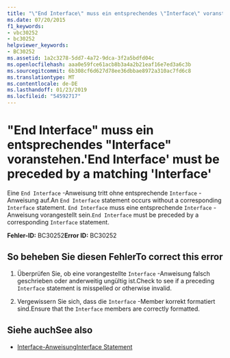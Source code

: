 ```yaml
---
title: "\"End Interface\" muss ein entsprechendes \"Interface\" voranstehen."
ms.date: 07/20/2015
f1_keywords:
- vbc30252
- bc30252
helpviewer_keywords:
- BC30252
ms.assetid: 1a2c3278-5dd7-4a72-9dca-3f2a5bdfd04c
ms.openlocfilehash: aaa0e59fce61acb8b3a4a2b21eaf16e7ed3a6c3b
ms.sourcegitcommit: 6b308cf6d627d78ee36dbbae8972a310ac7fd6c8
ms.translationtype: MT
ms.contentlocale: de-DE
ms.lasthandoff: 01/23/2019
ms.locfileid: "54592717"
---
```

# <a name="end-interface-must-be-preceded-by-a-matching-interface"></a><span data-ttu-id="949f9-102">"End Interface" muss ein entsprechendes "Interface" voranstehen.</span><span class="sxs-lookup"><span data-stu-id="949f9-102">'End Interface' must be preceded by a matching 'Interface'</span></span>
<span data-ttu-id="949f9-103">Eine `End Interface` -Anweisung tritt ohne entsprechende `Interface` -Anweisung auf.</span><span class="sxs-lookup"><span data-stu-id="949f9-103">An `End Interface` statement occurs without a corresponding `Interface` statement.</span></span> <span data-ttu-id="949f9-104">`End Interface` muss eine entsprechende `Interface` -Anweisung vorangestellt sein.</span><span class="sxs-lookup"><span data-stu-id="949f9-104">`End Interface` must be preceded by a corresponding `Interface` statement.</span></span>  
  
 <span data-ttu-id="949f9-105">**Fehler-ID:** BC30252</span><span class="sxs-lookup"><span data-stu-id="949f9-105">**Error ID:** BC30252</span></span>  
  
## <a name="to-correct-this-error"></a><span data-ttu-id="949f9-106">So beheben Sie diesen Fehler</span><span class="sxs-lookup"><span data-stu-id="949f9-106">To correct this error</span></span>  
  
1.  <span data-ttu-id="949f9-107">Überprüfen Sie, ob eine vorangestellte `Interface` -Anweisung falsch geschrieben oder anderweitig ungültig ist.</span><span class="sxs-lookup"><span data-stu-id="949f9-107">Check to see if a preceding `Interface` statement is misspelled or otherwise invalid.</span></span>  
  
2.  <span data-ttu-id="949f9-108">Vergewissern Sie sich, dass die `Interface` -Member korrekt formatiert sind.</span><span class="sxs-lookup"><span data-stu-id="949f9-108">Ensure that the `Interface` members are correctly formatted.</span></span>  
  
## <a name="see-also"></a><span data-ttu-id="949f9-109">Siehe auch</span><span class="sxs-lookup"><span data-stu-id="949f9-109">See also</span></span>
- [<span data-ttu-id="949f9-110">Interface-Anweisung</span><span class="sxs-lookup"><span data-stu-id="949f9-110">Interface Statement</span></span>](../../visual-basic/language-reference/statements/interface-statement.md)
